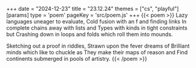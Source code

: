 +++
date = "2024-12-23"
title = "23.12.24"
themes = ["cs", "playful"]
[params]
  type = 'poem'
  pageKey = 'src/poem.js'
+++
{{< poem >}}
Lazy languages uneager to evaluate,
Cold fusion with an f and finding links
In complete chains away with lists and
Types with kinds in tight constraints but
Crashing down in loops and folds which roll them into mounds.

Sketching out a proof in riddles,
Strawn upon the fever dreams of
Brilliant minds which like to chuckle as
They make their maps of reason and
Find continents submerged in pools of artistry.
{{< /poem >}}